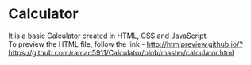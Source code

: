 # Calculator
It is a basic Calculator created in HTML, CSS and JavaScript.\
To preview the HTML file, follow the link - http://htmlpreview.github.io/?https://github.com/raman5911/Calculator/blob/master/calculator.html
